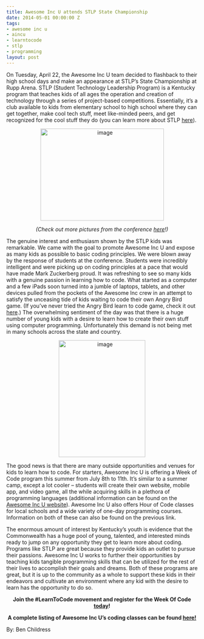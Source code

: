 ```yaml
---
title: Awesome Inc U attends STLP State Championship
date: 2014-05-01 00:00:00 Z
tags:
- awesome inc u
- aincu
- learntocode
- stlp
- programming
layout: post
---
```

 
<p>On Tuesday, April 22, the Awesome Inc U team decided to flashback to their high school days and make an appearance at STLP’s State Championship at Rupp Arena. STLP (Student Technology Leadership Program) is a Kentucky program that teaches kids of all ages the operation and creation of technology through a series of project-based competitions. Essentially, it’s a club available to kids from elementary school to high school where they can get together, make cool tech stuff, meet like-minded peers, and get recognized for the cool stuff they do (you can learn more about STLP <a href="http://stlp.education.ky.gov/" target="_blank">here</a>).</p>
<div align="center"><figure class="tmblr-full" data-orig-height="761" data-orig-width="1020" data-orig-src="https://lh4.googleusercontent.com/Gb2bOlWsZP61aPwp8qfjbjeWt1AJON6TzhoPswJZJQMyMipHudtbjgYWTGBgXfKumGQQukC4FZBy8Vvx5FtQ4w2escN5NWisIgiwCNbltIfhnV0m3QpLzQ-QToPHW1uVDQ"><img alt="image" height="242px;" src="https://66.media.tumblr.com/662557e55f1073378ae910dd078d4a78/tumblr_inline_pk2vhljIbU1spm8pc_540.png" width="325px;" data-orig-height="761" data-orig-width="1020" data-orig-src="https://lh4.googleusercontent.com/Gb2bOlWsZP61aPwp8qfjbjeWt1AJON6TzhoPswJZJQMyMipHudtbjgYWTGBgXfKumGQQukC4FZBy8Vvx5FtQ4w2escN5NWisIgiwCNbltIfhnV0m3QpLzQ-QToPHW1uVDQ"/></figure></div>

<div align="center"><em>(Check out more pictures from the conference <a href="https://www.flickr.com/photos/awesomeinc/sets/72157644267540985/" target="_blank">here</a>!)</em></div>
<div></div>
<p></p>
<p>The genuine interest and enthusiasm shown by the STLP kids was remarkable. We came with the goal to promote Awesome Inc U and expose as many kids as possible to basic coding principles. We were blown away by the response of students at the conference. Students were incredibly intelligent and were picking up on coding principles at a pace that would have made Mark Zuckerberg proud.  It was refreshing to see so many kids with a genuine passion in learning how to code. What started as a computer and a few iPads soon turned into a jumble of laptops, tablets, and other devices pulled from the pockets of the Awesome Inc crew in an attempt to satisfy the unceasing tide of kids waiting to code their own Angry Bird game. (If you’ve never tried the Angry Bird learn to code game, check it out<a href="http://learn.code.org/hoc/1" target="_blank"> here</a>.) The overwhelming sentiment of the day was that there is a huge number of young kids with a desire to learn how to create their own stuff using computer programming. Unfortunately this demand is not being met in many schools across the state and country.</p>
<div align="center"><figure class="tmblr-full" data-orig-height="1022" data-orig-width="758" data-orig-src="https://lh5.googleusercontent.com/BBfUQbhZKdEw2LUy7BbdaXs6YtgciNgGouX4_xF9extBUsgE-q8fgvAOcP8_5LYZyJNXylwRTT4y-k3tqBvXT8oFv7VJUnm7w-lXnhA3G5heCwtLYjLAitNFjzZKAhnK9g"><img alt="image" height="307px;" src="https://66.media.tumblr.com/b7ed908251df57b11656e550fe2d0f24/tumblr_inline_pk2vhm1LCy1spm8pc_540.png" width="228px;" data-orig-height="1022" data-orig-width="758" data-orig-src="https://lh5.googleusercontent.com/BBfUQbhZKdEw2LUy7BbdaXs6YtgciNgGouX4_xF9extBUsgE-q8fgvAOcP8_5LYZyJNXylwRTT4y-k3tqBvXT8oFv7VJUnm7w-lXnhA3G5heCwtLYjLAitNFjzZKAhnK9g"/></figure></div>
<p>The good news is that there are many outside opportunities and venues for kids to learn how to code. For starters, Awesome Inc U is offering a Week of Code program this summer from July 8th to 11th. It’s similar to a summer camp, except a lot cooler &ndash; students will create their own website, mobile app, and video game, all the while acquiring skills in a plethora of programming languages (additional information can be found on the <a href="http://www.awesomeincu.com/curriculum/#k12-week" target="_blank">Awesome Inc U website</a>). Awesome Inc U also offers Hour of Code classes for local schools and a wide variety of one-day programming courses. Information on both of these can also be found on the previous link.</p>
<p>The enormous amount of interest by Kentucky’s youth is evidence that the Commonwealth has a huge pool of young, talented, and interested minds ready to jump on any opportunity they get to learn more about coding. Programs like STLP are great because they provide kids an outlet to pursue their passions. Awesome Inc U works to further their opportunities by teaching kids tangible programming skills that can be utilized for the rest of their lives to accomplish their goals and dreams. Both of these programs are great, but it is up to the community as a whole to support these kids in their endeavors and cultivate an environment where any kid with the desire to learn has the opportunity to do so.</p>
<div align="center">
<p><strong>Join the #LearnToCode movement and register for the Week Of Code <a href="http://www.eventbrite.com/e/kids-code-camp-weekofcode-tickets-9821589639?aff=aincwebsite" target="_blank">today</a>!</strong></p>
<p><strong>A complete listing of Awesome Inc U’s coding classes can be found <a href="http://www.awesomeincu.com/#courses" target="_blank">here!</a></strong></p>
</div>

<p>By: Ben Childress</p>
